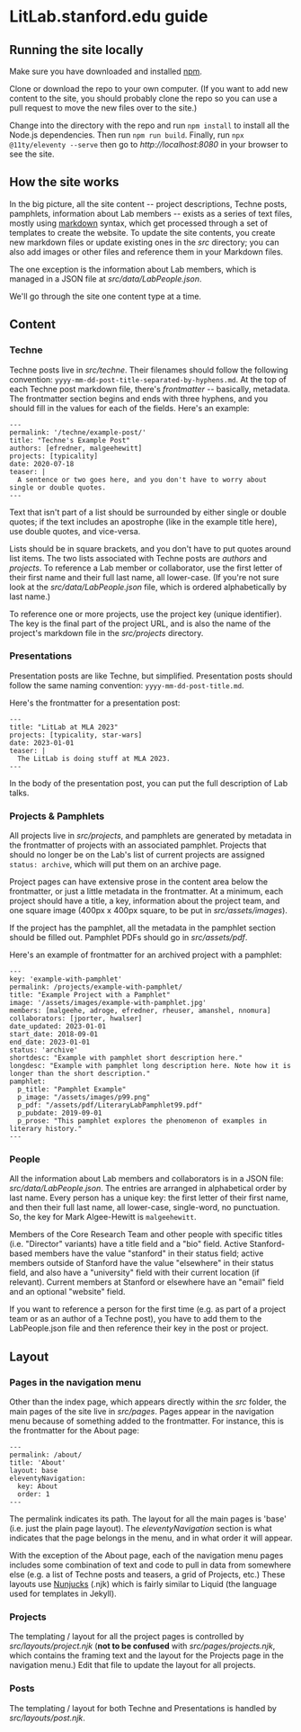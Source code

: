 # LitLab.stanford.edu guide

## Running the site locally
Make sure you have downloaded and installed [npm](https://docs.npmjs.com/downloading-and-installing-node-js-and-npm). 

Clone or download the repo to your own computer. (If you want to add new content to the site, you should probably clone the repo so you can use a pull request to move the new files over to the site.)

Change into the directory with the repo and run `npm install` to install all the Node.js dependencies. Then run `npm run build`. Finally, run `npx @11ty/eleventy --serve` then go to *http://localhost:8080* in your browser to see the site.

## How the site works

In the big picture, all the site content -- project descriptions, Techne posts, pamphlets, information about Lab members -- exists as a series of text files, mostly using [markdown](https://www.markdownguide.org/basic-syntax/) syntax, which get processed through a set of templates to create the website. To update the site contents, you create new markdown files or update existing ones in the *src* directory; you can also add images or other files and reference them in your Markdown files.

The one exception is the information about Lab members, which is managed in a JSON file at *src/data/LabPeople.json*.

We'll go through the site one content type at a time.

## Content

### Techne

Techne posts live in *src/techne*. Their filenames should follow the following convention: `yyyy-mm-dd-post-title-separated-by-hyphens.md`. At the top of each Techne post markdown file, there's *frontmatter* -- basically, metadata. The frontmatter section begins and ends with three hyphens, and you should fill in the values for each of the fields. Here's an example:

    ---
	permalink: '/techne/example-post/'
    title: "Techne's Example Post"
    authors: [efredner, malgeehewitt]
    projects: [typicality]
    date: 2020-07-18
    teaser: |
      A sentence or two goes here, and you don't have to worry about single or double quotes.
	---

Text that isn't part of a list should be surrounded by either single or double quotes; if the text includes an apostrophe (like in the example title here), use double quotes, and vice-versa.

Lists should be in square brackets, and you don't have to put quotes around list items. The two lists associated with Techne posts are *authors* and *projects*. To reference a Lab member or collaborator, use the first letter of their first name and their full last name, all lower-case. (If you're not sure look at the *src/data/LabPeople.json* file, which is ordered alphabetically by last name.)

To reference one or more projects, use the project key (unique identifier). The key is the final part of the project URL, and is also the name of the project's markdown file in the *src/projects* directory.

### Presentations
Presentation posts are like Techne, but simplified. Presentation posts should follow the same naming convention: `yyyy-mm-dd-post-title.md`.

Here's the frontmatter for a presentation post:

    ---
    title: "LitLab at MLA 2023"
    projects: [typicality, star-wars]
    date: 2023-01-01
    teaser: |
      The LitLab is doing stuff at MLA 2023.
    ---

In the body of the presentation post, you can put the full description of Lab talks.

### Projects & Pamphlets
All projects live in *src/projects*, and pamphlets are generated by metadata in the frontmatter of projects with an associated pamphlet. Projects that should no longer be on the Lab's list of current projects are assigned `status: archive`, which will put them on an archive page.

Project pages can have extensive prose in the content area below the frontmatter, or just a little metadata in the frontmatter. At a minimum, each project should have a title, a key, information about the project team, and one square image (400px x 400px square, to be put in *src/assets/images*). 

If the project has the pamphlet, all the metadata in the pamphlet section should be filled out. Pamphlet PDFs should go in *src/assets/pdf*.

Here's an example of frontmatter for an archived project with a pamphlet:

    ---
    key: 'example-with-pamphlet'
    permalink: /projects/example-with-pamphlet/
    title: "Example Project with a Pamphlet"
    image: '/assets/images/example-with-pamphlet.jpg'
    members: [malgeehe, adroge, efredner, rheuser, amanshel, nnomura]
	collaborators: [jporter, hwalser]
	date_updated: 2023-01-01
	start_date: 2018-09-01
	end_date: 2023-01-01
    status: 'archive'
    shortdesc: "Example with pamphlet short description here."
    longdesc: "Example with pamphlet long description here. Note how it is longer than the short description."
    pamphlet:
      p_title: "Pamphlet Example"
      p_image: "/assets/images/p99.png"
      p_pdf: "/assets/pdf/LiteraryLabPamphlet99.pdf"
      p_pubdate: 2019-09-01
      p_prose: "This pamphlet explores the phenomenon of examples in literary history."
    ---

### People
All the information about Lab members and collaborators is in a JSON file: *src/data/LabPeople.json*. The entries are arranged in alphabetical order by last name. Every person has a unique key: the first letter of their first name, and then their full last name, all lower-case, single-word, no punctuation. So, the key for Mark Algee-Hewitt is `malgeehewitt`.

Members of the Core Research Team and other people with specific titles (i.e. "Director" variants) have a title field and a "bio" field. Active Stanford-based members have the value "stanford" in their status field; active members outside of Stanford have the value "elsewhere" in their status field, and also have a "university" field with their current location (if relevant). Current members at Stanford or elsewhere have an "email" field and an optional "website" field.

If you want to reference a person for the first time (e.g. as part of a project team or as an author of a Techne post), you have to add them to the LabPeople.json file and then reference their key in the post or project.


## Layout

### Pages in the navigation menu
Other than the index page, which appears directly within the *src* folder, the main pages of the site live in *src/pages*. Pages appear in the navigation menu because of something added to the frontmatter. For instance, this is the frontmatter for the About page:

    ---
	permalink: /about/
	title: 'About'
	layout: base
	eleventyNavigation:
	  key: About
	  order: 1
	---

The permalink indicates its path. The layout for all the main pages is 'base' (i.e. just the plain page layout). The *eleventyNavigation* section is what indicates that the page belongs in the menu, and in what order it will appear.

With the exception of the About page, each of the navigation menu pages includes some combination of text and code to pull in data from somewhere else (e.g. a list of Techne posts and teasers, a grid of Projects, etc.) These layouts use [Nunjucks](https://mozilla.github.io/nunjucks/templating.html#tags) (.njk) which is fairly similar to Liquid (the language used for templates in Jekyll).

### Projects
The templating / layout for all the project pages is controlled by *src/layouts/project.njk* (**not to be confused** with *src/pages/projects.njk*, which contains the framing text and the layout for the Projects page in the navigation menu.) Edit that file to update the layout for all projects.

### Posts
The templating / layout for both Techne and Presentations is handled by *src/layouts/post.njk*. 